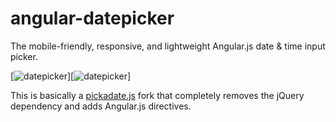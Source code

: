 # angular-datepicker

The mobile-friendly, responsive, and lightweight Angular.js date &amp; time input picker.

[![datepicker](https://dl.dropboxusercontent.com/u/16304603/datepicker.PNG)][![datepicker](https://dl.dropboxusercontent.com/u/16304603/timepicker.PNG)]

This is basically a [pickadate.js](https://github.com/amsul/pickadate.js) fork that completely removes the jQuery dependency and adds Angular.js directives.
